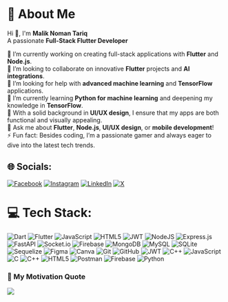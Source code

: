 # 💫 About Me

Hi 👋, I'm **Malik Noman Tariq**  
A passionate **Full-Stack Flutter Developer** 

🎯 I’m currently working on creating full-stack applications with **Flutter** and **Node.js**.  
👥 I’m looking to collaborate on innovative **Flutter** projects and **AI integrations**.  
🤝 I’m looking for help with **advanced machine learning** and **TensorFlow** applications.  
🌱 I’m currently learning **Python for machine learning** and deepening my knowledge in **TensorFlow**.  
🎨 With a solid background in **UI/UX design**, I ensure that my apps are both functional and visually appealing.  
💬 Ask me about **Flutter**, **Node.js**, **UI/UX design**, or **mobile development**!  
⚡ Fun fact: Besides coding, I’m a passionate gamer and always eager to dive into the latest tech trends.




## 🌐 Socials:
[![Facebook](https://img.shields.io/badge/Facebook-%231877F2.svg?logo=Facebook&logoColor=white)](https://facebook.com//Malik.Nomi000) [![Instagram](https://img.shields.io/badge/Instagram-%23E4405F.svg?logo=Instagram&logoColor=white)](https://instagram.com//malik_nomi0) [![LinkedIn](https://img.shields.io/badge/LinkedIn-%230077B5.svg?logo=linkedin&logoColor=white)](https://linkedin.com/in//maliknomi0) [![X](https://img.shields.io/badge/X-black.svg?logo=X&logoColor=white)](https://x.com//Malik_Nomi01) 

# 💻 Tech Stack:
![Dart](https://img.shields.io/badge/dart-%230175C2.svg?style=for-the-badge&logo=dart&logoColor=white) ![Flutter](https://img.shields.io/badge/flutter-%2302569B.svg?style=for-the-badge&logo=flutter&logoColor=white) ![JavaScript](https://img.shields.io/badge/javascript-%23323330.svg?style=for-the-badge&logo=javascript&logoColor=%23F7DF1E) ![HTML5](https://img.shields.io/badge/html5-%23E34F26.svg?style=for-the-badge&logo=html5&logoColor=white) ![JWT](https://img.shields.io/badge/JWT-black?style=for-the-badge&logo=JSON%20web%20tokens) ![NodeJS](https://img.shields.io/badge/node.js-6DA55F?style=for-the-badge&logo=node.js&logoColor=white) ![Express.js](https://img.shields.io/badge/express.js-%23404d59.svg?style=for-the-badge&logo=express&logoColor=%2361DAFB) ![FastAPI](https://img.shields.io/badge/FastAPI-005571?style=for-the-badge&logo=fastapi) ![Socket.io](https://img.shields.io/badge/Socket.io-black?style=for-the-badge&logo=socket.io&badgeColor=010101) ![Firebase](https://img.shields.io/badge/firebase-a08021?style=for-the-badge&logo=firebase&logoColor=ffcd34) ![MongoDB](https://img.shields.io/badge/MongoDB-%234ea94b.svg?style=for-the-badge&logo=mongodb&logoColor=white) ![MySQL](https://img.shields.io/badge/mysql-4479A1.svg?style=for-the-badge&logo=mysql&logoColor=white) ![SQLite](https://img.shields.io/badge/sqlite-%2307405e.svg?style=for-the-badge&logo=sqlite&logoColor=white) ![Sequelize](https://img.shields.io/badge/Sequelize-52B0E7?style=for-the-badge&logo=Sequelize&logoColor=white) ![Figma](https://img.shields.io/badge/figma-%23F24E1E.svg?style=for-the-badge&logo=figma&logoColor=white) ![Canva](https://img.shields.io/badge/Canva-%2300C4CC.svg?style=for-the-badge&logo=Canva&logoColor=white) ![Git](https://img.shields.io/badge/git-%23F05033.svg?style=for-the-badge&logo=git&logoColor=white) ![GitHub](https://img.shields.io/badge/github-%23121011.svg?style=for-the-badge&logo=github&logoColor=white) ![JWT](https://img.shields.io/badge/JWT-black?style=for-the-badge&logo=JSON%20web%20tokens) ![C++](https://img.shields.io/badge/c++-%2300599C.svg?style=for-the-badge&logo=c%2B%2B&logoColor=white)  ![JavaScript](https://img.shields.io/badge/javascript-%23323330.svg?style=for-the-badge&logo=javascript&logoColor=%23F7DF1E) ![C](https://img.shields.io/badge/c-%2300599C.svg?style=for-the-badge&logo=c&logoColor=white) ![C++](https://img.shields.io/badge/c++-%2300599C.svg?style=for-the-badge&logo=c%2B%2B&logoColor=white) ![HTML5](https://img.shields.io/badge/html5-%23E34F26.svg?style=for-the-badge&logo=html5&logoColor=white) ![Postman](https://img.shields.io/badge/Postman-FF6C37?style=for-the-badge&logo=postman&logoColor=white) ![Firebase](https://img.shields.io/badge/firebase-%23039BE5.svg?style=for-the-badge&logo=firebase) ![Python](https://img.shields.io/badge/python-3670A0?style=for-the-badge&logo=python&logoColor=ffdd54)


### 🌟 My Motivation Quote
![](https://img.shields.io/badge/With%20great%20power%20comes%20great%20responsibility%20-%20Uncle%20Ben%20🕷️-%230077b6?style=for-the-badge)




<!-- Proudly created with GPRM ( https://gprm.itsvg.in ) -->
